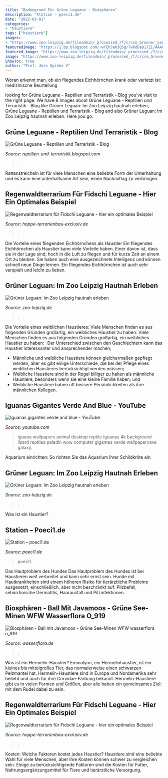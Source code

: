 ```yaml
---
title: "Bodengrund Für Grüne Leguane : Biosphären"
description: "Station – poeci1.de"
date: "2022-03-01"
categories:
- "haustiere"
tags: ["haustiere"]
images:
- "https://www.zoo-leipzig.de/fileadmin/_processed_/f/c/csm_Gruener_Leguan_3_f6a6e3f164.jpg"
featuredImage: "https://1.bp.blogspot.com/-wYEhJem3Q5g/TwhdDaD17ZI/AAAAAAAAAAo/NiIHeJd33Qw/s1600/2_gruene_leguane_suchen_ein_neues.jpg"
featured_image: "https://www.zoo-leipzig.de/fileadmin/_processed_/f/c/csm_Gruener_Leguan_3_f6a6e3f164.jpg"
image: "https://www.zoo-leipzig.de/fileadmin/_processed_/f/c/csm_Gruener_Leguan_3_f6a6e3f164.jpg"
ShowToc: true
author: "Prof. Jose Spinka V"
---
```



Woran erkennt man, ob ein fliegendes Eichhörnchen krank oder verletzt ist: medizinische Beurteilung

	

		
looking for Grüne Leguane - Reptilien und Terraristik - Blog you've visit to the right page. We have 8 Images about Grüne Leguane - Reptilien und Terraristik - Blog like Grüner Leguan: Im Zoo Leipzig hautnah erleben, Grüne Leguane - Reptilien und Terraristik - Blog and also Grüner Leguan: Im Zoo Leipzig hautnah erleben. Here you go:
		
    
## Grüne Leguane - Reptilien Und Terraristik - Blog

<img loading=lazy src="https://1.bp.blogspot.com/-wYEhJem3Q5g/TwhdDaD17ZI/AAAAAAAAAAo/NiIHeJd33Qw/s1600/2_gruene_leguane_suchen_ein_neues.jpg" onerror="this.onerror=null;this.src='https://tse2.mm.bing.net/th?id=OIP.QHgxwYpq2GM_aBnlv_8FqgHaFj&amp;pid=15.1';" alt="Grüne Leguane - Reptilien und Terraristik - Blog">

_Source: reptilien-und-terraristik.blogspot.com_

>. 

	

Rattenstreicheln ist für viele Menschen eine beliebte Form der Unterhaltung und es kann eine unterhaltsame Art sein, einen Nachmittag zu verbringen.

    
## Regenwaldterrarium Für Fidschi Leguane - Hier Ein Optimales Beispiel

<img loading=lazy src="https://hoppe-terrarienbau-exclusiv.de/wp-content/uploads/2019/10/Totale-im-Raum-683x1024.jpg" onerror="this.onerror=null;this.src='https://tse2.mm.bing.net/th?id=OIP.PZcFBxnRo44tYQPcu8O3mwHaLG&amp;pid=15.1';" alt="Regenwaldterrarium für Fidschi Leguane - hier ein optimales Beispiel">

_Source: hoppe-terrarienbau-exclusiv.de_

>. 

	

Die Vorteile eines fliegenden Eichhörnchens als Haustier
Ein fliegendes Eichhörnchen als Haustier kann viele Vorteile haben. Einer davon ist, dass sie in der Lage sind, hoch in die Luft zu fliegen und für kurze Zeit an einem Ort zu bleiben. Sie haben auch eine ausgezeichnete Intelligenz und können schnell neue Dinge lernen. Ein fliegendes Eichhörnchen ist auch sehr verspielt und leicht zu lieben.

    
## Grüner Leguan: Im Zoo Leipzig Hautnah Erleben

<img loading=lazy src="https://www.zoo-leipzig.de/fileadmin/_processed_/f/c/csm_Gruener_Leguan_3_f6a6e3f164.jpg" onerror="this.onerror=null;this.src='https://tse3.mm.bing.net/th?id=OIP.iWy8QN7peZtrVUGAg0a9SQHaE8&amp;pid=15.1';" alt="Grüner Leguan: Im Zoo Leipzig hautnah erleben">

_Source: zoo-leipzig.de_

>. 

	

Die Vorteile eines weiblichen Haustieres: Viele Menschen finden es aus folgenden Gründen großartig, ein weibliches Haustier zu haben:
Viele Menschen finden es aus folgenden Gründen großartig, ein weibliches Haustier zu haben:
-Der Unterschied zwischen den Geschlechtern kann das Haustier interessanter und ansprechender machen;
- Männliche und weibliche Haustiere können gleichermaßen gepflegt werden, aber es gibt einige Unterschiede, die bei der Pflege eines weiblichen Haustieres berücksichtigt werden müssen;
- Weibliche Haustiere sind in der Regel billiger zu halten als männliche Haustiere, besonders wenn sie eine kleine Familie haben; und
- Weibliche Haustiere haben oft bessere Persönlichkeiten als ihre männlichen Kollegen.

    
## Iguanas Gigantes Verde And Blue - YouTube

<img loading=lazy src="https://i.ytimg.com/vi/rGBLOFG1z1A/maxresdefault.jpg" onerror="this.onerror=null;this.src='https://tse2.mm.bing.net/th?id=OIP.MlpGfSaf2s2imJIraW3XBAHaEK&amp;pid=15.1';" alt="Iguanas gigantes verde and blue - YouTube">

_Source: youtube.com_

>iguana wallpapers animal desktop reptile iguanas 4k background lizard reptiles paladin wow computer gigantes verde wallpapercave galaxy. 

	

Aquarium einrichten: So richten Sie das Aquarium Ihrer Schildkröte ein

    
## Grüner Leguan: Im Zoo Leipzig Hautnah Erleben

<img loading=lazy src="https://www.zoo-leipzig.de/fileadmin/_processed_/9/8/csm_Gruener_Leguan_1_845d02992c.jpg" onerror="this.onerror=null;this.src='https://tse4.mm.bing.net/th?id=OIP.lue2RQX0IBAJ0oNgCKpFAwAAAA&amp;pid=15.1';" alt="Grüner Leguan: Im Zoo Leipzig hautnah erleben">

_Source: zoo-leipzig.de_

>. 

	

Was ist ein Haustier?

    
## Station – Poeci1.de

<img loading=lazy src="https://poeci1.de/wp-content/uploads/2020/09/26063587_1582944668440034_3031446598352372354_o-1024x768.jpg" onerror="this.onerror=null;this.src='https://tse1.mm.bing.net/th?id=OIP.4c4ioFrvMuGdBEFnzHvnoAHaFj&amp;pid=15.1';" alt="Station – poeci1.de">

_Source: poeci1.de_

>poeci1. 

	

Das Hautproblem des Hundes
Das Hautproblem des Hundes ist bei Haustieren weit verbreitet und kann sehr ernst sein. Hunde mit Hautkrankheiten sind einem höheren Risiko für tierärztliche Probleme ausgesetzt, einschließlich, aber nicht beschränkt auf: Pilzbefall, seborrhoische Dermatitis, Haarausfall und Pilzinfektionen.

    
## Biosphären - Ball Mit Javamoos - Grüne See-Minen WFW Wasserflora O_919

<img loading=lazy src="https://www.wasserflora.de/shop/bilder/919DE-1_2.jpg" onerror="this.onerror=null;this.src='https://tse4.mm.bing.net/th?id=OIP.TSA__aIvdoVcI-91jwFQHQHaGe&amp;pid=15.1';" alt="Biosphären - Ball mit Javamoos - Grüne See-Minen WFW wasserflora o_919">

_Source: wasserflora.de_

>. 

	

Was ist ein Hermelin-Haustier?
Emmalynn, ein Hermelinhaustier, ist ein kleines bis mittelgroßes Tier, das normalerweise einen schwarzen Pelzmantel hat. Hermelin-Haustiere sind in Europa und Nordamerika sehr beliebt und auch für ihre Corvidae-Färbung bekannt. Hermelin-Haustiere gibt es in vielen Formen und Größen, aber alle haben ein gemeinsames Ziel: mit dem Rudel dabei zu sein.

    
## Regenwaldterrarium Für Fidschi Leguane - Hier Ein Optimales Beispiel

<img loading=lazy src="https://hoppe-terrarienbau-exclusiv.de/wp-content/uploads/2019/10/Totale-v.-rechts-2.jpg" onerror="this.onerror=null;this.src='https://tse2.mm.bing.net/th?id=OIP.ARPZrbZkck-3UPDKSsBpsAHaE8&amp;pid=15.1';" alt="Regenwaldterrarium für Fidschi Leguane - hier ein optimales Beispiel">

_Source: hoppe-terrarienbau-exclusiv.de_

>. 

	

Kosten: Welche Faktoren kostet jedes Haustier?
Haustiere sind eine beliebte Wahl für viele Menschen, aber ihre Kosten können schwer zu vergleichen sein. Einige zu berücksichtigende Faktoren sind die Kosten für Futter, Nahrungsergänzungsmittel für Tiere und tierärztliche Versorgung.

